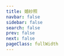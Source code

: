 ```yaml
---
title: 婚紗照
navbar: false
sidebar: false
search: false
prev: false
next: false
pageClass: fullWidth
---
```


<preWedding />
